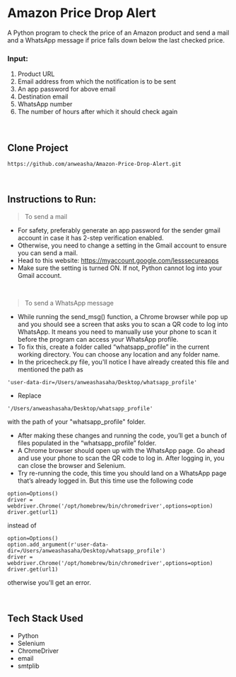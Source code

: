 # Amazon Price Drop Alert

A Python program to check the price of an Amazon product and send  a mail and a WhatsApp message if price falls down below the last checked price.


### Input:

1. Product URL
2. Email address from which the notification is to be sent
3. An app password for above email
4. Destination email
5. WhatsApp number 
6. The number of hours after which it should check again

<br>

## Clone Project
```
https://github.com/anweasha/Amazon-Price-Drop-Alert.git
```
<br>

## Instructions to Run:

> To send a mail
- For safety, preferably generate an app password for the sender gmail account in case it has 2-step verification enabled.
- Otherwise, you need to change a setting in the Gmail account to ensure you can send a mail. 
- Head to this website: https://myaccount.google.com/lesssecureapps
- Make sure the setting is turned ON. If not, Python cannot log into your Gmail account.

<br>

> To send a WhatsApp message
- While running the send_msg() function, a Chrome browser while pop up and you should see a screen that asks you to scan a QR code to log into WhatsApp. It means you need to manually use your phone to scan it before the program can access your WhatsApp profile.
- To fix this, create a folder called “whatsapp_profile” in the current working directory. You can choose any location and any folder name. 
- In the pricecheck.py file, you'll notice I have already created this file and mentioned the path as 
```
'user-data-dir=/Users/anweashasaha/Desktop/whatsapp_profile'
```
- Replace 
```
'/Users/anweashasaha/Desktop/whatsapp_profile'
```
with the path of your "whatsapp_profile" folder.
- After making these changes and running the code, you’ll get a bunch of files populated in the “whatsapp_profile” folder. 
- A Chrome browser should open up with the WhatsApp page. Go ahead and use your phone to scan the QR code to log in. After logging in, you can close the browser and Selenium. 
- Try re-running the code, this time you should land on a WhatsApp page that’s already logged in. But this time use the following code
```
option=Options()
driver = webdriver.Chrome('/opt/homebrew/bin/chromedriver',options=option)
driver.get(url1)
```
instead of
```
option=Options()
option.add_argument(r'user-data-dir=/Users/anweashasaha/Desktop/whatsapp_profile')
driver = webdriver.Chrome('/opt/homebrew/bin/chromedriver',options=option)
driver.get(url1)
```
otherwise you'll get an error.

<br>

## Tech Stack Used
- Python
- Selenium
- ChromeDriver
- email
- smtplib
